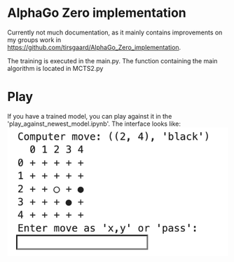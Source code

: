 # AlphaGo Zero implementation
Currently not much documentation, as it mainly contains improvements on my groups work in https://github.com/tirsgaard/AlphaGo_Zero_implementation.

The training is executed in the main.py. The function containing the main algorithm is located in MCTS2.py

# Play
If you have a trained model, you can play against it in the 'play_against_newest_model.ipynb'. The interface looks like:
![Alt text](playAgainst.png "Title")

